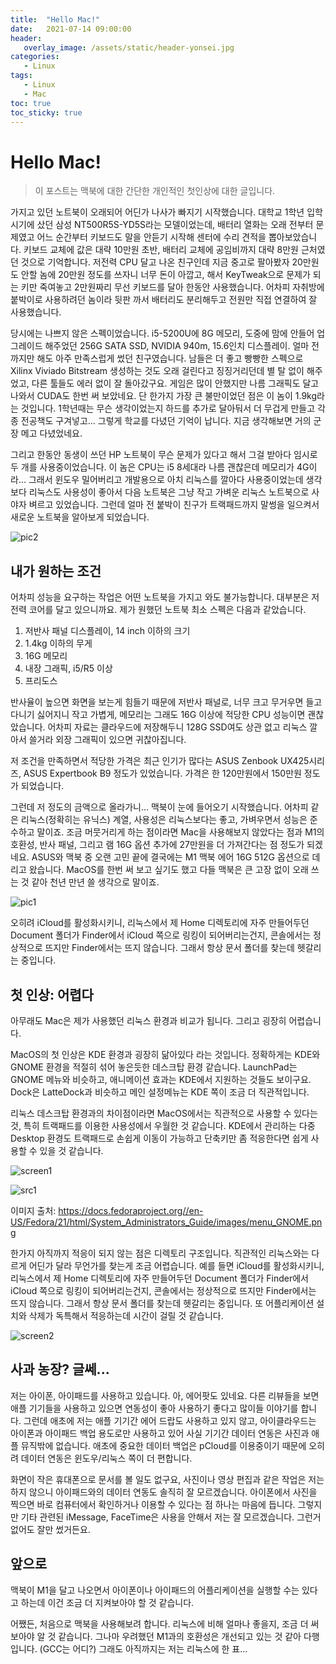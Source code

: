 ```yaml
---
title:  "Hello Mac!"
date:   2021-07-14 09:00:00
header:
   overlay_image: /assets/static/header-yonsei.jpg
categories: 
   - Linux
tags:
   - Linux
   - Mac
toc: true
toc_sticky: true
---
```


# Hello Mac!

> 이 포스트는 맥북에 대한 간단한 개인적인 첫인상에 대한 글입니다.

가지고 있던 노트북이 오래되어 어딘가 나사가 빠지기 시작했습니다. 대학교 1학년 입학 시기에 샀던 삼성 NT500R5S-YD5S라는 모델이었는데, 배터리 열화는 오래 전부터 문제였고 어느 순간부터 키보드도 말을 안듣기 시작해 센터에 수리 견적을 뽑아보았습니다. 키보드 교체에 값은 대략 10만원 초반, 배터리 교체에 공임비까지 대략 8만원 근처였던 것으로 기억합니다. 저전력 CPU 달고 나온 친구인데 지금 중고로 팔아봤자 20만원도 안할 놈에 20만원 정도를 쓰자니 너무 돈이 아깝고, 해서 KeyTweak으로 문제가 되는 키만 죽여놓고 2만원짜리 무선 키보드를 달아 한동안 사용했습니다. 어차피 자취방에 붙박이로 사용하려던 놈이라 뒷판 까서 배터리도 분리해두고 전원만 직접 연결하여 잘 사용했습니다.

<!--more-->

당시에는 나쁘지 않은 스펙이었습니다. i5-5200U에 8G 메모리, 도중에 맘에 안들어 업그레이드 해주었던 256G SATA SSD, NVIDIA 940m, 15.6인치 디스플레이. 얼마 전까지만 해도 아주 만족스럽게 썼던 친구였습니다. 남들은 더 좋고 빵빵한 스펙으로 Xilinx Viviado Bitstream 생성하는 것도 오래 걸린다고 징징거리던데 별 탈 없이 해주었고, 다른 툴들도 에러 없이 잘 돌아갔구요. 게임은 많이 안했지만 나름 그래픽도 달고나와서 CUDA도 한번 써 보았네요. 단 한가지 가장 큰 불만이었던 점은 이 놈이 1.9kg라는 것입니다. 1학년때는 무슨 생각이었는지 하드를 추가로 달아둬서 더 무겁게 만들고 각종 전공책도 구겨넣고... 그렇게 학교를 다녔던 기억이 납니다. 지금 생각해보면 거의 군장 메고 다녔었네요.

그리고 한동안 동생이 쓰던 HP 노트북이 무슨 문제가 있다고 해서 그걸 받아다 임시로 두 개를 사용중이었습니다. 이 놈은 CPU는 i5 8세대라 나름 괜찮은데 메모리가 4G이라... 그래서 윈도우 밀어버리고 개발용으로 아치 리눅스를 깔아다 사용중이었는데 생각보다 리눅스도 사용성이 좋아서 다음 노트북은 그냥 작고 가벼운 리눅스 노트북으로 사야자 벼르고 있었습니다. 그런데 얼마 전 붙박이 친구가 트랙패드까지 말썽을 일으켜서 새로운 노트북을 알아보게 되었습니다.

![pic2](/assets/posts/2021-07-14-hello-mac/pic-2.jpeg)


## 내가 원하는 조건

어차피 성능을 요구하는 작업은 어떤 노트북을 가지고 와도 불가능합니다. 대부분은 저전력 코어를 달고 있으니까요. 제가 원했던 노트북 최소 스펙은 다음과 같았습니다.

1. 저반사 패널 디스플레이, 14 inch 이하의 크기
2. 1.4kg 이하의 무게
3. 16G 메모리
4. 내장 그래픽, i5/R5 이상
5. 프리도스

반사율이 높으면 화면을 보는게 힘들기 때문에 저반사 패널로, 너무 크고 무거우면 들고 다니기 싫어지니 작고 가볍게, 메모리는 그래도 16G 이상에 적당한 CPU 성능이면 괜찮았습니다. 어차피 자료는 클라우드에 저장해두니 128G SSD여도 상관 없고 리눅스 깔아서 쓸거라 외장 그래픽이 있으면 귀찮아집니다.

저 조건을 만족하면서 적당한 가격은 최근 인기가 많다는 ASUS Zenbook UX425시리즈, ASUS Expertbook B9 정도가 있었습니다. 가격은 한 120만원에서 150만원 정도가 되었습니다. 

그런데 저 정도의 금액으로 올라가니... 맥북이 눈에 들어오기 시작했습니다. 어차피 같은 리눅스(정확히는 유닉스) 계열, 사용성은 리눅스보다는 좋고, 가벼우면서 성능은 준수하고 말이죠. 조금 머뭇거리게 하는 점이라면 Mac을 사용해보지 않았다는 점과 M1의 호환성, 반사 패널, 그리고 램 16G 옵션 추가에 27만원을 더 가져간다는 점 정도가 되겠네요. ASUS와 맥북 중 오랜 고민 끝에 결국에는 M1 맥북 에어 16G 512G 옵션으로 데리고 왔습니다. MacOS를 한번 써 보고 싶기도 했고 다들 맥북은 큰 고장 없이 오래 쓰는 것 같아 천년 만년 쓸 생각으로 말이죠. 

![pic1](/assets/posts/2021-07-14-hello-mac/pic-1.jpeg)

오히려 iCloud를 활성화시키니, 리눅스에서 제 Home 디렉토리에 자주 만들어두던 Document 폴더가 Finder에서 iCloud 쪽으로 링킹이 되어버리는건지, 콘솔에서는 정상적으로 뜨지만 Finder에서는 뜨지 않습니다. 그래서 항상 문서 폴더를 찾는데 헷갈리는 중입니다. 


## 첫 인상: 어렵다

아무래도 Mac은 제가 사용했던 리눅스 환경과 비교가 됩니다. 그리고 굉장히 어렵습니다.

MacOS의 첫 인상은 KDE 환경과 굉장히 닮아있다 라는 것입니다. 정확하게는 KDE와 GNOME 환경을 적절히 섞어 놓은듯한 데스크탑 환경 같습니다. LaunchPad는 GNOME 메뉴와 비슷하고, 애니메이션 효과는 KDE에서 지원하는 것들도 보이구요. Dock은 LatteDock과 비슷하고 메인 설정메뉴는 KDE 쪽이 조금 더 직관적입니다. 

리눅스 데스크탑 환경과의 차이점이라면 MacOS에서는 직관적으로 사용할 수 있다는 것, 특히 트랙패드를 이용한 사용성에서 우월한 것 같습니다. KDE에서 관리하는 다중 Desktop 환경도 트랙패드로 손쉽게 이동이 가능하고 단축키만 좀 적응한다면 쉽게 사용할 수 있을 것 같습니다.

![screen1](../assets/posts/2021-07-14-hello-mac/screen1.png)

![src1](https://docs.fedoraproject.org//en-US/Fedora/21/html/System_Administrators_Guide/images/menu_GNOME.png)

이미지 출처: https://docs.fedoraproject.org//en-US/Fedora/21/html/System_Administrators_Guide/images/menu_GNOME.png

한가지 아직까지 적응이 되지 않는 점은 디렉토리 구조입니다. 직관적인 리눅스와는 다르게 어딘가 달라 무언가를 찾는게 조금 어렵습니다. 예를 들면 iCloud를 활성화시키니, 리눅스에서 제 Home 디렉토리에 자주 만들어두던 Document 폴더가 Finder에서 iCloud 쪽으로 링킹이 되어버리는건지, 콘솔에서는 정상적으로 뜨지만 Finder에서는 뜨지 않습니다. 그래서 항상 문서 폴더를 찾는데 헷갈리는 중입니다. 또 어플리케이션 설치와 삭제가 독특해서 적응하는데 시간이 걸릴 것 같습니다.

![screen2](../assets/posts/2021-07-14-hello-mac/screen2.png)


## 사과 농장? 글쎄...

저는 아이폰, 아이패드를 사용하고 있습니다. 아, 에어팟도 있네요. 다른 리뷰들을 보면 애플 기기들을 사용하고 있으면 연동성이 좋아 사용하기 좋다고 많이들 이야기를 합니다. 그런데 애초에 저는 애플 기기간 에어 드랍도 사용하고 있지 않고, 아이클라우드는 아이폰과 아이패드 백업 용도로만 사용하고 있어 사실 기기간 데이터 연동은 사진과 애플 뮤직밖에 없습니다. 애초에 중요한 데이터 백업은 pCloud를 이용중이기 때문에 오히려 데이터 연동은 윈도우/리눅스 쪽이 더 편합니다. 

화면이 작은 휴대폰으로 문서를 볼 일도 없구요, 사진이나 영상 편집과 같은 작업은 저는 하지 않으니 아이패드와의 데이터 연동도 솔직히 잘 모르겠습니다. 아이폰에서 사진을 찍으면 바로 컴퓨터에서 확인하거나 이용할 수 있다는 점 하나는 마음에 듭니다. 그렇지만 기타 관련된 iMessage, FaceTime은 사용을 안해서 저는 잘 모르겠습니다. 그런거 없어도 잘만 썼거든요.


## 앞으로

맥북이 M1을 달고 나오면서 아이폰이나 아이패드의 어플리케이션을 실행할 수는 있다고 하는데 이건 조금 더 지켜보아야 할 것 같습니다. 

어쨌든, 처음으로 맥북을 사용해보려 합니다. 리눅스에 비해 얼마나 좋을지, 조금 더 써 보아야 알 것 같습니다. 그나마 우려했던 M1과의 호환성은 개선되고 있는 것 같아 다행입니다. (GCC는 어디?) 그래도 아직까지는 저는 리눅스에 한 표...

